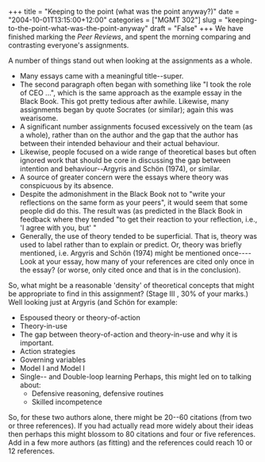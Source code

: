 +++
title = "Keeping to the point (what was the point anyway?)"
date = "2004-10-01T13:15:00+12:00"
categories = ["MGMT 302"]
slug = "keeping-to-the-point-what-was-the-point-anyway"
draft = "False"
+++
We have finished marking the *Peer Reviews*, and spent the morning
comparing and contrasting everyone's assignments.

A number of things stand out when looking at the assignments as a
whole.

- Many essays came with a meaningful title--super.
- The second paragraph often began with something like "I took the
 role of CEO ...",
 which is the same approach as the example essay in the Black Book.
 This got pretty tedious after awhile. Likewise, many assignments
 began by quote Socrates (or similar); again this was wearisome.
- A significant number assignments focused excessively on the
 team (as a whole), rather than on the author and the gap that the
 author has between their intended behaviour and their actual
 behaviour.
- Likewise, people focused on a wide range of theoretical bases
 but often ignored work that should be core in discussing the gap
 between intention and behaviour--Argyris and Sch&ouml;n (1974), or
 similar.
- A source of greater concern were the essays where theory was
 conspicuous by its absence.
- Despite the admonishment in the Black Book not to "write your
 reflections on the same form as your peers", it would seem that
 some people did do this. The result was (as predicted in the Black
 Book in feedback where they tended "to get their reaction to your
 reflection, i.e., 'I agree with you, but' "
- Generally, the use of theory tended to be superficial. That
 is, theory was used to label rather than to explain or predict.
 Or, theory was briefly mentioned, i.e. Argyris and Sch&ouml;n (1974)
 might be mentioned once---- Look at your essay, how many of your
 references are cited only once in the essay? (or worse, only cited
 once and that is in the conclusion).

So, what might be a reasonable 'density' of theoretical concepts
that might be appropriate to find in this assignment? (Stage III , 
30% of your marks.) Well looking just at Argyris (and Sch&ouml;n for example:

- Espoused theory or theory-of-action
- Theory-in-use
- The gap between theory-of-action and theory-in-use and why it is important.
- Action strategies
- Governing variables
- Model I and Model I
- Single-- and Double-loop learning Perhaps, this might led on to talking about:
    - Defensive reasoning, defensive routines
    - Skilled incompetence

So, for these two authors alone, there might be 20--60 citations (from
two or three references). If you had actually read more widely about
their ideas then perhaps this might blossom to 80 citations and four
or five references. Add in a few more authors (as fitting) and the
references could reach 10 or 12 references.

